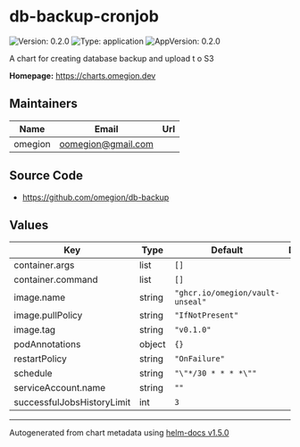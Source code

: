 # db-backup-cronjob

![Version: 0.2.0](https://img.shields.io/badge/Version-0.2.0-informational?style=flat-square) ![Type: application](https://img.shields.io/badge/Type-application-informational?style=flat-square) ![AppVersion: 0.2.0](https://img.shields.io/badge/AppVersion-0.2.0-informational?style=flat-square)

A chart for creating database backup and upload t o S3

**Homepage:** <https://charts.omegion.dev>

## Maintainers

| Name | Email | Url |
| ---- | ------ | --- |
| omegion | oomegion@gmail.com |  |

## Source Code

* <https://github.com/omegion/db-backup>

## Values

| Key | Type | Default | Description |
|-----|------|---------|-------------|
| container.args | list | `[]` |  |
| container.command | list | `[]` |  |
| image.name | string | `"ghcr.io/omegion/vault-unseal"` |  |
| image.pullPolicy | string | `"IfNotPresent"` |  |
| image.tag | string | `"v0.1.0"` |  |
| podAnnotations | object | `{}` |  |
| restartPolicy | string | `"OnFailure"` |  |
| schedule | string | `"\"*/30 * * * *\""` |  |
| serviceAccount.name | string | `""` |  |
| successfulJobsHistoryLimit | int | `3` |  |

----------------------------------------------
Autogenerated from chart metadata using [helm-docs v1.5.0](https://github.com/norwoodj/helm-docs/releases/v1.5.0)
